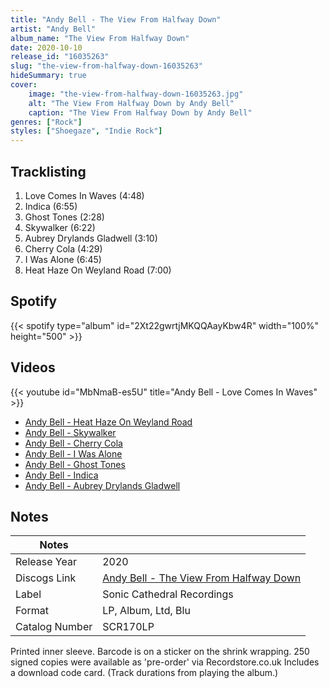 ```yaml
---
title: "Andy Bell - The View From Halfway Down"
artist: "Andy Bell"
album_name: "The View From Halfway Down"
date: 2020-10-10
release_id: "16035263"
slug: "the-view-from-halfway-down-16035263"
hideSummary: true
cover:
    image: "the-view-from-halfway-down-16035263.jpg"
    alt: "The View From Halfway Down by Andy Bell"
    caption: "The View From Halfway Down by Andy Bell"
genres: ["Rock"]
styles: ["Shoegaze", "Indie Rock"]
---
```

## Tracklisting
1. Love Comes In Waves (4:48)
2. Indica (6:55)
3. Ghost Tones (2:28)
4. Skywalker (6:22)
5. Aubrey Drylands Gladwell (3:10)
6. Cherry Cola (4:29)
7. I Was Alone (6:45)
8. Heat Haze On Weyland Road (7:00)
## Spotify
{{< spotify type="album" id="2Xt22gwrtjMKQQAayKbw4R" width="100%" height="500" >}}

## Videos
{{< youtube id="MbNmaB-es5U" title="Andy Bell - Love Comes In Waves" >}}
- [Andy Bell - Heat Haze On Weyland Road](https://www.youtube.com/watch?v=wX7VFHVab64)
- [Andy Bell - Skywalker](https://www.youtube.com/watch?v=54icAzH384o)
- [Andy Bell - Cherry Cola](https://www.youtube.com/watch?v=9ne_ioVdofw)
- [Andy Bell - I Was Alone](https://www.youtube.com/watch?v=1822p05m3Hw)
- [Andy Bell - Ghost Tones](https://www.youtube.com/watch?v=WaYkVvAg3q4)
- [Andy Bell - Indica](https://www.youtube.com/watch?v=yxvqhlBtIbs)
- [Andy Bell - Aubrey Drylands Gladwell](https://www.youtube.com/watch?v=7RJxFq0URe0)

## Notes
| Notes          |             |
| ---------------| ----------- |
| Release Year   | 2020 |
| Discogs Link   | [Andy Bell - The View From Halfway Down](https://www.discogs.com/release/16035263-Andy-Bell-The-View-From-Halfway-Down) |
| Label          | Sonic Cathedral Recordings |
| Format         | LP, Album, Ltd, Blu |
| Catalog Number | SCR170LP |

Printed inner sleeve. Barcode is on a sticker on the shrink wrapping.  250 signed copies were available as 'pre-order' via Recordstore.co.uk  Includes a download code card.  (Track durations from playing the album.)
